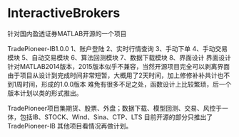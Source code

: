 # InteractiveBrokers
针对国内盈透证券MATLAB开源的一个项目

TradePioneer-IB1.0.0
1、账户登陆
2、实时行情查询
3、手动下单
4、手动交易模块
5、自动交易模块
6、算法回测模块
7、数据下载模块
8、界面设计
界面设计针对MATLAB2014版本，2015版本似乎不兼容，当然开源项目完全可以剥离界面
由于项目从设计到完成时间非常短暂，大概用了2天时间，加上修修补补共计也不到1周时间，形成的1.0.0版本
难免有很多不足之处，函数设计上比较繁琐，后一个版本计划以类的形式推出。

TradePioneer项目集期货、股票、外盘；数据下载、模型回测、交易、风控于一体，包括IB、STOCK、Wind、Sina、CTP、LTS
目前开源的部分只推出了TradePioneer-IB
其他项目看情况再做计划。
